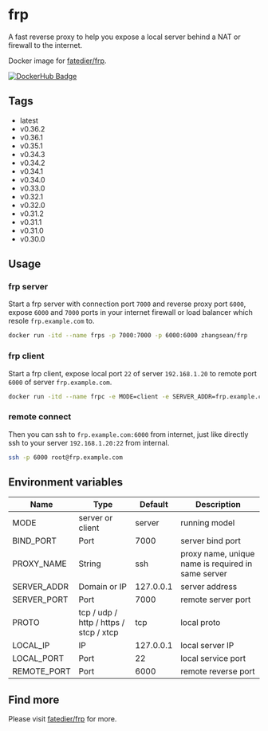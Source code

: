 # frp

A fast reverse proxy to help you expose a local server behind a NAT or firewall to the internet.

Docker image for [fatedier/frp](https://github.com/fatedier/frp).

[![DockerHub Badge](http://dockeri.co/image/zhangsean/frp)](https://hub.docker.com/r/zhangsean/frp/)

## Tags

* latest
* v0.36.2
* v0.36.1
* v0.35.1
* v0.34.3
* v0.34.2
* v0.34.1
* v0.34.0
* v0.33.0
* v0.32.1
* v0.32.0
* v0.31.2
* v0.31.1
* v0.31.0
* v0.30.0

## Usage

### frp server

Start a frp server with connection port `7000` and reverse proxy port `6000`, expose `6000` and `7000` ports in your internet firewall or load balancer which resole `frp.example.com` to.

```sh
docker run -itd --name frps -p 7000:7000 -p 6000:6000 zhangsean/frp
```

### frp client

Start a frp client, expose local port `22` of server `192.168.1.20` to remote port `6000` of server `frp.example.com`.

```sh
docker run -itd --name frpc -e MODE=client -e SERVER_ADDR=frp.example.com -e SERVER_PORT=7000 -e PROTO=tcp -e LOCAL_IP=192.168.1.20 -e LOCAL_PORT=22 -e REMOTE_PORT=6000 zhangsean/frp
```

### remote connect

Then you can ssh to `frp.example.com:6000` from internet, just like directly ssh to your server `192.168.1.20:22` from internal.

```sh
ssh -p 6000 root@frp.example.com
```

## Environment variables

Name | Type | Default | Description
-|-|-|-
MODE | server or client | server | running model
BIND_PORT | Port | 7000 | server bind port
PROXY_NAME | String | ssh | proxy name, unique name is required in same server
SERVER_ADDR | Domain or IP | 127.0.0.1 | server address
SERVER_PORT | Port | 7000 | remote server port
PROTO | tcp / udp / http / https / stcp / xtcp | tcp | local proto
LOCAL_IP | IP | 127.0.0.1 | local server IP
LOCAL_PORT | Port | 22 | local service port
REMOTE_PORT | Port | 6000 | remote reverse port

## Find more

Please visit [fatedier/frp](https://github.com/fatedier/frp) for more.
